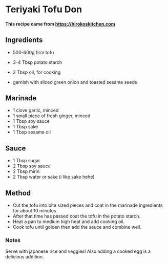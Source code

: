 # Teriyaki Tofu Don

#### This recipe came from https://hirokoskitchen.com 

## Ingredients

* 500-600g firm tofu
* 3-4 Tbsp potato starch
* 2 Tbsp oil, for cooking

* garnish with sliced green onion and toasted sesame seeds

## Marinade

* 1 clove garlic, minced
* 1 small piece of fresh ginger, minced
* 1 Tbsp soy sauce
* 1 Tbsp sake
* 1 Tbsp sesame oil

## Sauce

* 1 Tbsp sugar
* 2 Tbsp soy sauce
* 2 Tbsp mirin
* 2 Tbsp water or sake (i like sake hehe)

## Method

- Cut the tofu into bite sized pieces and coat in the marinade ingredients for about 10 minutes.
- After that time has passed coat the tofu in the potato starch. 
- Heat a pan to medium high heat and add cooking oil.
- Cook tofu until golden then add the sauce and combine well.

### Notes

Serve with japanese rice and veggies! Also adding a cooked egg is a delicious addition.
